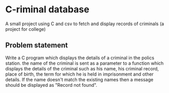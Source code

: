 # C-riminal database
A small project using C and csv to fetch and display records of criminals (a project for college)

## Problem statement 
Write a C program which displays the details of a criminal in the polics station. the name of the criminal is sent as a parameter to a function which displays the details of the criminal such as his name, his criminal record, place of birth, the term for which he is held in imprisonment and other details. If the name doesn't match the existing names then a message should be displayed as "Record not found".